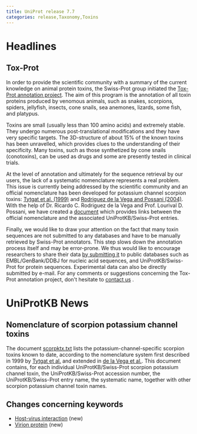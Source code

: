 ```yaml
---
title: UniProt release 7.7
categories: release,Taxonomy,Toxins
---
```


# Headlines

## Tox-Prot

In order to provide the scientific community with a summary of the current knowledge on animal protein toxins, the Swiss-Prot group initiated the [Tox-Prot annotation project](http://www.expasy.org/sprot/tox-prot/). The aim of this program is the annotation of all toxin proteins produced by venomous animals, such as snakes, scorpions, spiders, jellyfish, insects, cone snails, sea anemones, lizards, some fish, and platypus.

Toxins are small (usually less than 100 amino acids) and extremely stable. They undergo numerous post-translational modifications and they have very specific targets. The 3D-structure of about 15% of the known toxins has been unravelled, which provides clues to the understanding of their specificity. Many toxins, such as those synthetized by cone snails (conotoxins), can be used as drugs and some are presently tested in clinical trials.

At the level of annotation and ultimately for the sequence retrieval by our users, the lack of a systematic nomenclature represents a real problem. This issue is currently being addressed by the scientific community and an official nomenclature has been developed for potassium channel scorpion toxins: [Tytgat et al. (1999)](http://view.ncbi.nlm.nih.gov/pubmed/10542442) and [Rodriguez de la Vega and Possani (2004)](http://view.ncbi.nlm.nih.gov/pubmed/15208019). With the help of Dr. Ricardo C. Rodriguez de la Vega and Prof. Lourival D. Possani, we have created a [document](https://ftp.uniprot.org/pub/databases/uniprot/current_release/knowledgebase/complete/docs/scorpktx.txt) which provides links between the official nomenclature and the associated UniProtKB/Swiss-Prot entries.

Finally, we would like to draw your attention on the fact that many toxin sequences are not submitted to any databases and have to be manually retrieved by Swiss-Prot annotators. This step slows down the annotation process itself and may be error-prone. We thus would like to encourage researchers to share their data [by submitting it](http://www.uniprot.org/help/submissions) to public databases such as EMBL/GenBank/DDBJ for nucleic acid sequences, and UniProtKB/Swiss-Prot for protein sequences. Experimental data can also be directly submitted by e-mail. For any comments or suggestions concerning the Tox-Prot annotation project, don't hesitate to [contact us](http://www.uniprot.org/contact) .

  

# UniProtKB News

## Nomenclature of scorpion potassium channel toxins

The document [scorpktx.txt](https://ftp.uniprot.org/pub/databases/uniprot/current_release/knowledgebase/complete/docs/scorpktx.txt) lists the potassium-channel-specific scorpion toxins known to date, according to the nomenclature system first described in 1999 by [Tytgat et al.](http://view.ncbi.nlm.nih.gov/pubmed/10542442) and extended in [de la Vega et al.](http://view.ncbi.nlm.nih.gov/pubmed/15208019). This document contains, for each individual UniProtKB/Swiss-Prot scorpion potassium channel toxin, the UniProtKB/Swiss-Prot accession number, the UniProtKB/Swiss-Prot entry name, the systematic name, together with other scorpion potassium channel toxin names.

## Changes concerning keywords

-   [Host-virus interaction](http://www.uniprot.org/keywords/KW-0945) (new)
-   [Virion protein](http://www.uniprot.org/keywords/KW-0946) (new)
